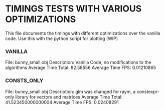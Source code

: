 # TIMINGS TESTS WITH VARIOUS OPTIMIZATIONS

This file documents the timings with different optimizations over the vanilla code.
Use this with the python script for plotting (WIP)

### VANILLA

File: bunny_small.obj
Description: Vanilla Code, no modifications to the algorithms
Average Time Total: 82.58556
Average Time FPS: 0.01210865

### CONSTS_ONLY

File: bunny_small.obj
Description: glm was changed for raym, a constexpr-only library for vectors and matrices
Average Time Total: 41.523450000000004
Average Time FPS: 0.02408291
